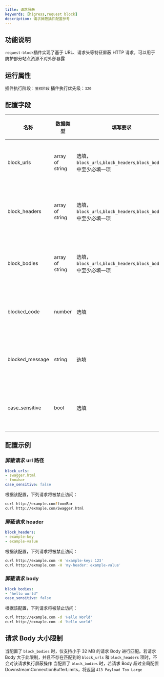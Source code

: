```yaml
---
title: 请求屏蔽
keywords: [higress,request block]
description: 请求屏蔽插件配置参考
---
```


## 功能说明
`request-block`插件实现了基于 URL、请求头等特征屏蔽 HTTP 请求，可以用于防护部分站点资源不对外部暴露

## 运行属性

插件执行阶段：`鉴权阶段`
插件执行优先级：`320`

## 配置字段

| 名称 | 数据类型 | 填写要求 |  默认值 | 描述 |
| -------- | -------- | -------- | -------- | -------- |
|  block_urls     |  array of string     | 选填，`block_urls`,`block_headers`,`block_bodies` 中至少必填一项     |   -  |  配置用于匹配需要屏蔽 URL 的字符串   |
|  block_headers     |  array of string     | 选填，`block_urls`,`block_headers`,`block_bodies` 中至少必填一项     |   -  |  配置用于匹配需要屏蔽请求 Header 的字符串   |
|  block_bodies     |  array of string     | 选填，`block_urls`,`block_headers`,`block_bodies` 中至少必填一项     |   -  |  配置用于匹配需要屏蔽请求 Body 的字符串   |
|  blocked_code     |  number     | 选填     |   403  |  配置请求被屏蔽时返回的 HTTP 状态码   |
|  blocked_message     |  string     | 选填     |   -  |  配置请求被屏蔽时返回的 HTTP 应答 Body   |
|  case_sensitive     |  bool     | 选填     |   true  |  配置匹配时是否区分大小写，默认区分   |

## 配置示例

### 屏蔽请求 url 路径
```yaml
block_urls:
- swagger.html
- foo=bar
case_sensitive: false
```

根据该配置，下列请求将被禁止访问：

```bash
curl http://example.com?foo=Bar
curl http://exmaple.com/Swagger.html
```

### 屏蔽请求 header
```yaml
block_headers:
- example-key
- example-value
```

根据该配置，下列请求将被禁止访问：

```bash
curl http://example.com -H 'example-key: 123'
curl http://exmaple.com -H 'my-header: example-value'
```

### 屏蔽请求 body
```yaml
block_bodies:
- "hello world"
case_sensitive: false
```

根据该配置，下列请求将被禁止访问：

```bash
curl http://example.com -d 'Hello World'
curl http://exmaple.com -d 'hello world'
```


## 请求 Body 大小限制

当配置了 `block_bodies` 时，仅支持小于 32 MB 的请求 Body 进行匹配。若请求 Body 大于此限制，并且不存在匹配到的 `block_urls` 和 `block_headers` 项时，不会对该请求执行屏蔽操作
当配置了 `block_bodies` 时，若请求 Body 超过全局配置 DownstreamConnectionBufferLimits，将返回 `413 Payload Too Large`
